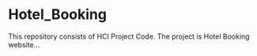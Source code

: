 # Hotel_Booking
This repository consists of HCI Project Code. The project is Hotel Booking website...
